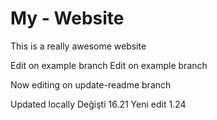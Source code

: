 # My - Website

This is a really awesome website

Edit on example branch
Edit on example branch 



Now editing on update-readme branch

Updated locally
Değişti 16.21
Yeni edit 1.24

